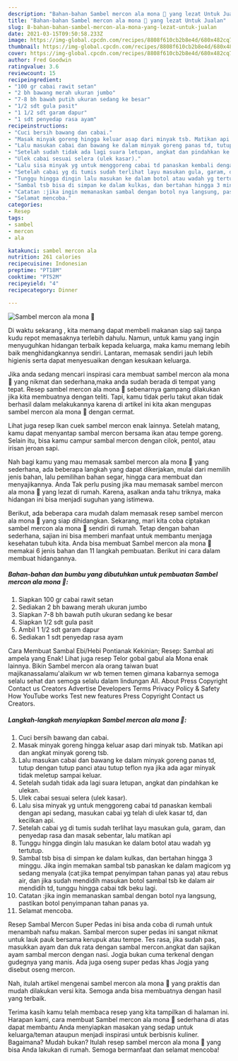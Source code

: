 ```yaml
---
description: "Bahan-bahan Sambel mercon ala mona 🤤 yang lezat Untuk Jualan"
title: "Bahan-bahan Sambel mercon ala mona 🤤 yang lezat Untuk Jualan"
slug: 8-bahan-bahan-sambel-mercon-ala-mona-yang-lezat-untuk-jualan
date: 2021-03-15T09:50:58.233Z
image: https://img-global.cpcdn.com/recipes/8808f610cb2b8e4d/680x482cq70/sambel-mercon-ala-mona-🤤-foto-resep-utama.jpg
thumbnail: https://img-global.cpcdn.com/recipes/8808f610cb2b8e4d/680x482cq70/sambel-mercon-ala-mona-🤤-foto-resep-utama.jpg
cover: https://img-global.cpcdn.com/recipes/8808f610cb2b8e4d/680x482cq70/sambel-mercon-ala-mona-🤤-foto-resep-utama.jpg
author: Fred Goodwin
ratingvalue: 3.6
reviewcount: 15
recipeingredient:
- "100 gr cabai rawit setan"
- "2 bh bawang merah ukuran jumbo"
- "7-8 bh bawah putih ukuran sedang ke besar"
- "1/2 sdt gula pasit"
- "1 1/2 sdt garam dapur"
- "1 sdt penyedap rasa ayam"
recipeinstructions:
- "Cuci bersih bawang dan cabai."
- "Masak minyak goreng hingga keluar asap dari minyak tsb. Matikan api dan angkat minyak goreng tsb."
- "Lalu masukan cabai dan bawang ke dalam minyak goreng panas td, tutup dengan tutup panci atau tutup teflon nya jika ada agar minyak tidak meletup sampai keluar."
- "Setelah sudah tidak ada lagi suara letupan, angkat dan pindahkan ke ulekan."
- "Ulek cabai sesuai selera (ulek kasar)."
- "Lalu sisa minyak yg untuk menggoreng cabai td panaskan kembali dengan api sedang, masukan cabai yg telah di ulek kasar td, dan kecilkan api."
- "Setelah cabai yg di tumis sudah terlihat layu masukan gula, garam, dan penyedap rasa dan masak sebentar, lalu matikan api"
- "Tunggu hingga dingin lalu masukan ke dalam botol atau wadah yg tertutup."
- "Sambal tsb bisa di simpan ke dalam kulkas, dan bertahan hingga 3 minggu. Jika ingin memakan sambal tsb panaskan ke dalam magicom yg sedang menyala (cat:jika tempat penyimpan tahan panas ya) atau rebus air, dan jika sudah mendidih masukan botol sambal tsb ke dalam air mendidih td, tunggu hingga cabai tdk beku lagi."
- "Catatan :jika ingin memanaskan sambal dengan botol nya langsung, pastikan botol penyimpanan tahan panas ya."
- "Selamat mencoba."
categories:
- Resep
tags:
- sambel
- mercon
- ala

katakunci: sambel mercon ala 
nutrition: 261 calories
recipecuisine: Indonesian
preptime: "PT18M"
cooktime: "PT52M"
recipeyield: "4"
recipecategory: Dinner

---
```



![Sambel mercon ala mona 🤤](https://img-global.cpcdn.com/recipes/8808f610cb2b8e4d/680x482cq70/sambel-mercon-ala-mona-🤤-foto-resep-utama.jpg)

Di waktu  sekarang , kita memang dapat membeli makanan siap saji tanpa kudu repot memasaknya terlebih dahulu. Namun, untuk kamu yang ingin menyuguhkan hidangan terbaik kepada keluarga, maka kamu memang lebih baik menghidangkannya sendiri. Lantaran, memasak sendiri jauh lebih higienis serta dapat menyesuaikan dengan kesukaan keluarga.

Jika anda sedang mencari inspirasi cara membuat sambel mercon ala mona 🤤 yang nikmat dan sederhana,maka anda sudah berada di tempat yang tepat. Resep sambel mercon ala mona 🤤  sebenarnya gampang dilakukan jika kita membuatnya dengan teliti. Tapi, kamu tidak perlu takut akan tidak berhasil dalam melakukannya 
karena di artikel ini kita akan mengupas sambel mercon ala mona 🤤 dengan cermat.  

Lihat juga resep Ikan cuek sambel mercon enak lainnya. Setelah matang, kamu dapat menyantap sambal mercon bersama ikan atau tempe goreng. Selain itu, bisa kamu campur sambal mercon dengan cilok, pentol, atau irisan jeroan sapi.

Nah bagi kamu yang mau memasak sambel mercon ala mona 🤤 yang sederhana, ada beberapa langkah yang dapat dikerjakan, mulai dari memilih jenis bahan, lalu pemilihan bahan segar, hingga cara membuat dan menyajikannya. Anda Tak perlu pusing jika mau memasak sambel mercon ala mona 🤤 yang lezat di rumah. Karena, asalkan anda  tahu triknya, maka hidangan ini bisa menjadi suguhan yang istimewa.

Berikut, ada beberapa cara mudah dalam memasak resep sambel mercon ala mona 🤤 yang siap dihidangkan. Sekarang, mari kita coba ciptakan sambel mercon ala mona 🤤 sendiri di rumah. Tetap dengan bahan sederhana, sajian ini bisa memberi manfaat untuk membantu menjaga kesehatan tubuh kita. Anda bisa membuat Sambel mercon ala mona 🤤 memakai 6 jenis bahan dan 11 langkah pembuatan. Berikut ini cara dalam membuat hidangannya.

<!--inarticleads1-->

##### Bahan-bahan dan bumbu yang dibutuhkan untuk pembuatan Sambel mercon ala mona 🤤:

1. Siapkan 100 gr cabai rawit setan
1. Sediakan 2 bh bawang merah ukuran jumbo
1. Siapkan 7-8 bh bawah putih ukuran sedang ke besar
1. Siapkan 1/2 sdt gula pasit
1. Ambil 1 1/2 sdt garam dapur
1. Sediakan 1 sdt penyedap rasa ayam


Cara Membuat Sambal Ebi/Hebi Pontianak Kekinian; Resep: Sambal ati ampela yang Enak! Lihat juga resep Telor gobal gabul ala Mona enak lainnya. Bikin Sambel mercon ala orang taiwan buat majikanassalamu&#39;alaikum wr wb temen temen gimana kabarnya semoga selalu sehat dan semoga selalu dalam lindungan All. About Press Copyright Contact us Creators Advertise Developers Terms Privacy Policy &amp; Safety How YouTube works Test new features Press Copyright Contact us Creators. 

<!--inarticleads2-->

##### Langkah-langkah menyiapkan Sambel mercon ala mona 🤤:

1. Cuci bersih bawang dan cabai.
1. Masak minyak goreng hingga keluar asap dari minyak tsb. Matikan api dan angkat minyak goreng tsb.
1. Lalu masukan cabai dan bawang ke dalam minyak goreng panas td, tutup dengan tutup panci atau tutup teflon nya jika ada agar minyak tidak meletup sampai keluar.
1. Setelah sudah tidak ada lagi suara letupan, angkat dan pindahkan ke ulekan.
1. Ulek cabai sesuai selera (ulek kasar).
1. Lalu sisa minyak yg untuk menggoreng cabai td panaskan kembali dengan api sedang, masukan cabai yg telah di ulek kasar td, dan kecilkan api.
1. Setelah cabai yg di tumis sudah terlihat layu masukan gula, garam, dan penyedap rasa dan masak sebentar, lalu matikan api
1. Tunggu hingga dingin lalu masukan ke dalam botol atau wadah yg tertutup.
1. Sambal tsb bisa di simpan ke dalam kulkas, dan bertahan hingga 3 minggu. Jika ingin memakan sambal tsb panaskan ke dalam magicom yg sedang menyala (cat:jika tempat penyimpan tahan panas ya) atau rebus air, dan jika sudah mendidih masukan botol sambal tsb ke dalam air mendidih td, tunggu hingga cabai tdk beku lagi.
1. Catatan :jika ingin memanaskan sambal dengan botol nya langsung, pastikan botol penyimpanan tahan panas ya.
1. Selamat mencoba.


Resep Sambal Mercon Super Pedas ini bisa anda coba di rumah untuk menambah nafsu makan. Sambal mercon super pedas ini sangat nikmat untuk lauk pauk bersama kerupuk atau tempe. Tes rasa, jika sudah pas, masukkan ayam dan duk rata dengan sambal mercon.angkat dan sajikan ayam sambal mercon dengan nasi. Jogja bukan cuma terkenal dengan gudegnya yang manis. Ada juga oseng super pedas khas Jogja yang disebut oseng mercon. 

Nah, itulah artikel mengenai  sambel mercon ala mona 🤤  yang praktis dan mudah dilakukan versi kita. Semoga anda bisa membuatnya dengan hasil yang terbaik. 

Terima kasih kamu telah membaca resep yang kita tampilkan di halaman ini. Harapan kami, cara membuat  Sambel mercon ala mona 🤤 sederhana di atas dapat membantu Anda menyiapkan masakan yang sedap untuk keluarga/teman ataupun menjadi inspirasi untuk berbisnis kuliner. Bagaimana? Mudah bukan? Itulah resep sambel mercon ala mona 🤤 yang bisa Anda lakukan di rumah. Semoga bermanfaat dan selamat mencoba!

